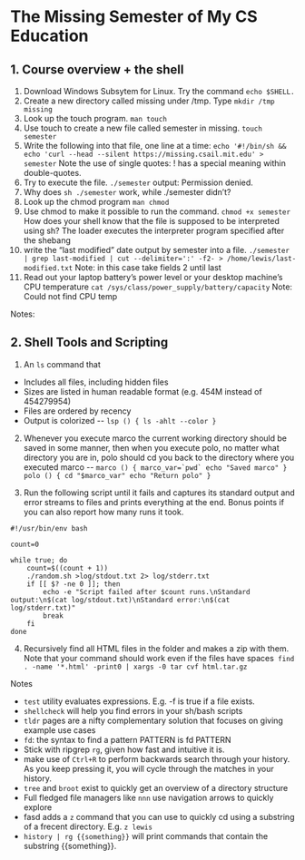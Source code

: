 # The Missing Semester of My CS Education

## 1. Course overview + the shell
1. Download Windows Subsytem for Linux. Try the command ```echo $SHELL.```
2. Create a new directory called missing under /tmp. Type ```mkdir /tmp missing```
3. Look up the touch program. ```man touch```
4. Use touch to create a new file called semester in missing. ```touch semester```
5. Write the following into that file, one line at a time: ```echo '#!/bin/sh && echo 'curl --head --silent https://missing.csail.mit.edu' > semester``` Note the use of single quotes: ! has a special meaning within double-quotes.
6. Try to execute the file. ```./semester``` output: Permission denied. 
7. Why does ```sh ./semester``` work, while ./semester didn’t?
8. Look up the chmod program ```man chmod```
9. Use chmod to make it possible to run the command. ```chmod +x semester``` How does your shell know that the file is supposed to be interpreted using sh? The loader executes the interpreter program specified after the shebang
10. write the “last modified” date output by semester into a file. ```./semester | grep last-modified | cut --delimiter=':' -f2- > /home/lewis/last-modified.txt``` Note: in this case take fields 2 until last
11. Read out your laptop battery’s power level or your desktop machine’s CPU temperature ```cat /sys/class/power_supply/battery/capacity``` Note: Could not find CPU temp

Notes:

## 2. Shell Tools and Scripting
1. An ```ls``` command that 
- Includes all files, including hidden files
- Sizes are listed in human readable format (e.g. 454M instead of 454279954)
- Files are ordered by recency
- Output is colorized
-- ```lsp () {
        ls -ahlt --color
}```

2. Whenever you execute marco the current working directory should be saved in some manner, then when you execute polo, no matter what directory you are in, polo should cd you back to the directory where you executed marco
-- ```marco () {
        marco_var=`pwd`
        echo "Saved marco"
}
polo () {
        cd "$marco_var"
        echo "Return polo"
}```

3. Run the following script until it fails and captures its standard output and error streams to files and prints everything at the end. Bonus points if you can also report how many runs it took.

```
#!/usr/bin/env bash

count=0

while true; do 
    count=$((count + 1)) 
    ./random.sh >log/stdout.txt 2> log/stderr.txt 
    if [[ $? -ne 0 ]]; then 
        echo -e "Script failed after $count runs.\nStandard output:\n$(cat log/stdout.txt)\nStandard error:\n$(cat log/stderr.txt)" 
        break 
    fi 
done
```

4. Recursively find all HTML files in the folder and makes a zip with them. Note that your command should work even if the files have spaces``` find . -name '*.html' -print0 | xargs -0 tar cvf html.tar.gz```

Notes
- ```test``` utility evaluates expressions. E.g. -f is true if a file exists.
- ```shellcheck``` will help you find errors in your sh/bash scripts
- ```tldr``` pages are a nifty complementary solution that focuses on giving example use cases
- ```fd```: the syntax to find a pattern PATTERN is fd PATTERN
- Stick with ripgrep ```rg```, given how fast and intuitive it is.
- make use of ```Ctrl+R``` to perform backwards search through your history. As you keep pressing it, you will cycle through the matches in your history.
- ```tree``` and ```broot``` exist to quickly get an overview of a directory structure
- Full fledged file managers like ```nnn``` use navigation arrows to quickly explore
- fasd adds a ```z``` command that you can use to quickly cd using a substring of a frecent directory. E.g. ```z lewis```
- ```history | rg {{something}}``` will print commands that contain the substring {{something}}.